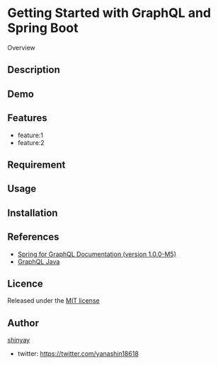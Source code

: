 # Getting Started with GraphQL and Spring Boot

Overview

## Description

## Demo

## Features

- feature:1
- feature:2

## Requirement

## Usage

## Installation

## References

- [Spring for GraphQL Documentation (version 1.0.0-M5)](https://docs.spring.io/spring-graphql/docs/1.0.0-M5/reference/html/)
- [GraphQL Java](https://www.graphql-java.com/)

## Licence

Released under the [MIT license](https://gist.githubusercontent.com/shinyay/56e54ee4c0e22db8211e05e70a63247e/raw/34c6fdd50d54aa8e23560c296424aeb61599aa71/LICENSE)

## Author

[shinyay](https://github.com/shinyay)
- twitter: https://twitter.com/yanashin18618
